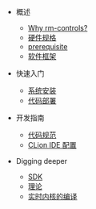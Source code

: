 * 概述
  * [Why rm-controls?](overview/why_rm-controls.md)
  * [硬件规格](overview/hardware_specifications.md)
  * [prerequisite](overview/prerequisite.md)
  * [软件框架](overview/software_framework.md)
  
* 快速入门
  * [系统安装](quick_start/installation.md)
  * [代码部署](quick_start/deploy.md)
  
* 开发指南
  * [代码规范](dev_guide/code_style)
  * [CLion IDE 配置](dev_guide/ide_config.md)
  
* Digging deeper
  * [SDK](digging_deeper/sdk_docs/architecture.md)
  * [理论](digging_deeper/theory/theory_lover.md)
  * [实时内核的编译](dev_guide/rt_kernel.md)